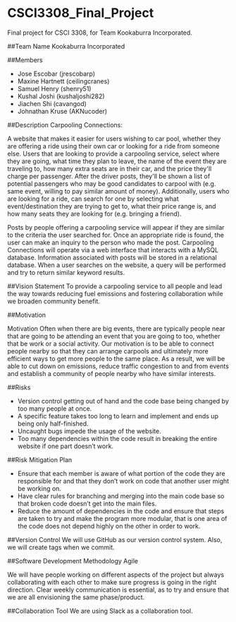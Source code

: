 # CSCI3308_Final_Project
Final project for CSCI 3308, for Team Kookaburra Incorporated.

##Team Name
Kookaburra Incorporated

##Members
- Jose Escobar (jrescobarp)
- Maxine Hartnett (ceilingcranes)
- Samuel Henry (shenry51)
- Kushal Joshi (kushaljoshi282)
- Jiachen Shi (cavangod)
- Johnathan Kruse (AKNucoder)


##Description
Carpooling Connections:

A website that makes it easier for users wishing to car pool, whether they are offering a ride using their own car or looking for a ride from someone else. Users that are looking to provide a carpooling service, select where they are going, what time they plan to leave, the name of the event they are traveling to, how many extra seats are in their car, and the price they'll charge per passenger. After the driver posts, they'll be shown a list of potential passengers who may be good candidates to carpool with (e.g. same event, willing to pay similar amount of money). Additionally, users who are looking for a ride, can search for one by selecting what event/destination they are trying to get to, what their price range is, and how many seats they are looking for (e.g. bringing a friend). 

Posts by people offering a carpooling service will appear if they are similar to the criteria the user searched for. Once an appropriate ride is found, the user can make an inquiry to the person who made the post. Carpooling Connections will operate via a web interface that interacts with a MySQL database. Information associated with posts will be stored in a relational database. When a user searches on the website, a query will be performed and try to return similar keyword results.

##Vision Statement
To provide a carpooling service to all people and lead the way towards reducing fuel emissions and fostering collaboration while we broaden community benefit.

##Motivation

Motivation
Often when there are big events, there are typically people near that are going to be attending an event that you are going to too, whether that be work or a social activity. Our motivation is to be able to connect people nearby so that they can arrange carpools and ultimately more efficient ways to get more people to the same place. As a result, we will be able to cut down on emissions, reduce traffic congestion to and from events and establish a community of people nearby who have similar interests. 

##Risks
- Version control getting out of hand and the code base being changed by too many people at once.
- A specific feature takes too long to learn and implement and ends up being only half-finished.
- Uncaught bugs impede the usage of the website.
- Too many dependencies within the code result in breaking the entire website if one part doesn’t work.

##Risk Mitigation Plan
- Ensure that each member is aware of what portion of the code they are responsible for and that they don’t work on code that another user might be working on.
- Have clear rules for branching and merging into the main code base so that broken code doesn’t get into the main files.
- Reduce the amount of dependencies in the code and ensure that steps are taken to try and make the program more modular, that is one area of the code does not depend highly on the other in order to work.

##Version Control
We will use GitHub as our version control system. Also, we will create tags when we commit.

##Software Development Methodology
Agile

We will have people working on different aspects of the project but always collaborating with each other to make sure progress is going in the right direction. Clear weekly communication is essential, as to try and ensure that we are all envisioning the same phase/product.

##Collaboration Tool
We are using Slack as a collaboration tool.
